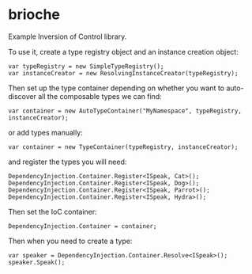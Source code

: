 brioche
=======

Example Inversion of Control library.

To use it, create a type registry object and an instance creation object:

````
var typeRegistry = new SimpleTypeRegistry();
var instanceCreator = new ResolvingInstanceCreator(typeRegistry);
````

Then set up the type container depending on whether you want to auto-discover all the composable types we can find:

````
var container = new AutoTypeContainer("MyNamespace", typeRegistry, instanceCreator);
````

or add types manually:
 
````
var container = new TypeContainer(typeRegistry, instanceCreator);
````

and register the types you will need:

````
DependencyInjection.Container.Register<ISpeak, Cat>();
DependencyInjection.Container.Register<ISpeak, Dog>();
DependencyInjection.Container.Register<ISpeak, Parrot>();
DependencyInjection.Container.Register<ISpeak, Hydra>();
````

Then set the IoC container:

````
DependencyInjection.Container = container;
````			

Then when you need to create a type:

````
var speaker = DependencyInjection.Container.Resolve<ISpeak>();
speaker.Speak();
````
